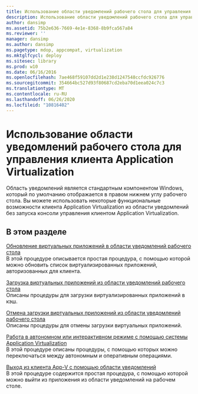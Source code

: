 ```yaml
---
title: Использование области уведомлений рабочего стола для управления клиента Application Virtualization
description: Использование области уведомлений рабочего стола для управления клиента Application Virtualization
author: dansimp
ms.assetid: 75b2e636-7669-4e1e-8368-8b9fca567a84
ms.reviewer: ''
manager: dansimp
ms.author: dansimp
ms.pagetype: mdop, appcompat, virtualization
ms.mktglfcycl: deploy
ms.sitesec: library
ms.prod: w10
ms.date: 06/16/2016
ms.openlocfilehash: 7ae468f59107dd2d1e238d1247548ccfdc926776
ms.sourcegitcommit: 354664bc527d93f80687cd2eba70d1eea024c7c3
ms.translationtype: MT
ms.contentlocale: ru-RU
ms.lasthandoff: 06/26/2020
ms.locfileid: "10816402"
---
```

# Использование области уведомлений рабочего стола для управления клиента Application Virtualization


Область уведомлений является стандартным компонентом Windows, который по умолчанию отображается в правом нижнем углу рабочего стола. Вы можете использовать некоторые функциональные возможности клиента Application Virtualization из области уведомлений без запуска консоли управления клиентом Application Virtualization.

## В этом разделе


<a href="" id="how-to-refresh-virtual-applications-from-the-desktop-notification-area"></a>[Обновление виртуальных приложений в области уведомлений рабочего стола](how-to-refresh-virtual-applications-from-the-desktop-notification-area.md)  
В этой процедуре описывается простая процедура, с помощью которой можно обновить список виртуализированных приложений, авторизованных для клиента.

<a href="" id="how-to-load-virtual-applications-from-the-desktop-notification-area"></a>[Загрузка виртуальных приложений из области уведомлений рабочего стола](how-to-load-virtual-applications-from-the-desktop-notification-area.md)  
Описаны процедуры для загрузки виртуализированных приложений в кэш.

<a href="" id="how-to-cancel-loading-of-virtual-applications-from-the-desktop-notification-area"></a>[Отмена загрузки виртуальных приложений из области уведомлений рабочего стола](how-to-cancel-loading-of-virtual-applications-from-the-desktop-notification-area.md)  
Описаны процедуры для отмены загрузки виртуальных приложений.

<a href="" id="how-to-work-offline-or-online-with-application-virtualization"></a>[Работа в автономном или интерактивном режиме с помощью системы Application Virtualization](how-to-work-offline-or-online-with-application-virtualization.md)  
В этой процедуре описаны процедуры, с помощью которых можно переключаться между автономным и оперативным операциями.

<a href="" id="how-to-exit-the-app-v-client-from-the-notification-area"></a>[Выход из клиента App-V с помощью области уведомлений](how-to-exit-the-app-v-client-from-the-notification-area.md)  
В этой процедуре содержится простая процедура, с помощью которой можно выйти из приложения из области уведомлений на рабочем столе.

 

 





